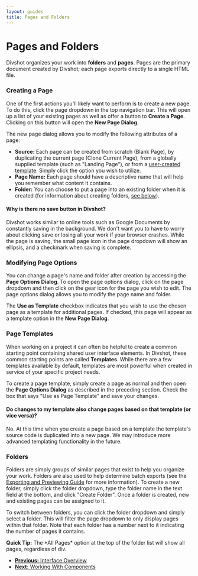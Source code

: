 ```yaml
---
layout: guides
title: Pages and Folders
---
```


<h1 class='page-header'>Pages and Folders</h1>

<p class='lead'>Divshot organizes your work into <b>folders</b> and <b>pages</b>. Pages are the primary document created by Divshot; each page exports directly to a single HTML file.</p>

### Creating a Page

One of the first actions you'll likely want to perform is to create a new page. To do this, click the page dropdown in the top navigation bar. This will open up a list of your existing pages as well as offer a button to **Create a Page**. Clicking on this button will open the **New Page Dialog**.

The new page dialog allows you to modify the following attributes of a page:

* **Source:** Each page can be created from scratch (Blank Page), by duplicating the current page (Clone Current Page), from a globally supplied template (such as "Landing Page"), or from a [user-created template](#custom-templates). Simply click the option you wish to utilize.
* **Page Name:** Each page should have a descriptive name that will help you remember what content it contains.
* **Folder:** You can choose to put a page into an existing folder when it is created (for information about creating folders, [see below](#folders)).

<div class='alert alert-info alert-question'>
  <h4>Why is there no save button in Divshot?</h4>
  <p>Divshot works similar to online tools such as Google Documents by constantly saving in the background. We don't want you to have to worry about clicking save or losing all your work if your browser crashes. While the page is saving, the small page icon in the page dropdown will show an ellipsis, and a checkmark when saving is complete.</p>
</div>

### Modifying Page Options

You can change a page's name and folder after creation by accessing the **Page Options Dialog**. To open the page options dialog, click on the page dropdown and then click on the gear icon for the page you wish to edit. The page options dialog allows you to modify the page name and folder.

The **Use as Template** checkbox indicates that you wish to use the chosen page as a template for additional pages. If checked, this page will appear as a template option in the **New Page Dialog**.

### Page Templates

When working on a project it can often be helpful to create a common starting point containing shared user interface elements. In Divshot, these common starting points are called **Templates**. While there are a few templates available by default, templates are most powerful when created in service of your specific project needs.

To create a page template, simply create a page as normal and then open the **Page Options Dialog** as described in the preceding section. Check the box that says "Use as Page Template" and save your changes.

<div class='alert alert-info alert-question'>
  <h4>Do changes to my template also change pages based on that template (or vice versa)?</h4>
  <p>No. At this time when you create a page based on a template the template's source code is duplicated into a new page. We may introduce more advanced templating functionality in the future.</p>
</div> 

### Folders

Folders are simply groups of similar pages that exist to help you organize your work. Folders are also used to help determine batch exports (see the [Exporting and Previewing Guide](/guides/export.html) for more information). To create a new folder, simply click the folder dropdown, type the folder name in the text field at the bottom, and click "Create Folder". Once a folder is created, new and existing pages can be assigned to it.

To switch between folders, you can click the folder dropdown and simply select a folder. This will filter the page dropdown to only display pages within that folder. Note that each folder has a number next to it indicating the number of pages it contains.

<div class='alert alert-success'><b>Quick Tip:</b> The *All Pages* option at the top of the folder list will show all pages, regardless of div.</folder>

<ul class="pager">
  <li><a href="/guides/overview.html"><b>Previous:</b> Interface Overview</a</li>
  <li><a href="/guides/components.html"><b>Next:</b> Working With Components</a</li>
</ul>